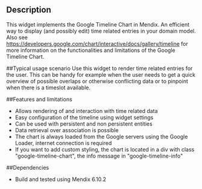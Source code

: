 ## Description
This widget implements the Google Timeline Chart in Mendix. An efficient way to display (and possibly edit) time related entries in your domain model. Also see https://developers.google.com/chart/interactive/docs/gallery/timeline for more information on the functionalities and limitations of the Google Timeline Chart.

##Typical usage scenario
Use this widget to render time related entries for the user. This can be handy for example when the user needs to get a quick overview of possible overlaps or otherwise conflicting data or to pinpoint when there is a timeslot available.

##Features and limitations
* Allows rendering of and interaction with time related data
* Easy configuration of the timeline using widget settings
* Can be used with persistent and non persistent entities
* Data retrieval over association is possible
* The chart is always loaded from the Google servers using the Google Loader, internet connection is required
* If you want to add custom styling, the chart is located in a div with class "google-timeline-chart", the info message in "google-timeline-info"


##Dependencies
* Build and tested using Mendix 6.10.2
